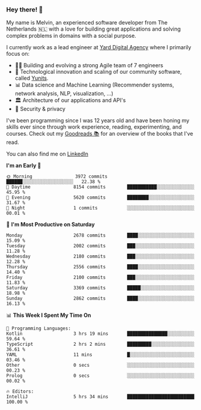 ### Hey there! 👋

My name is Melvin, an experienced software developer from The Netherlands 🇳🇱 with a love for building great applications and solving complex problems in domains with a social purpose. 

I currently work as a lead engineer at [Yard Digital Agency](https://github.com/yardinternet) where I primarily focus on:

* 👏🏼 Building and evolving a strong Agile team of 7 engineers
* 🚀 Technological innovation and scaling of our community software, called [Yunits](https://www.yunits.com/).
* 📊 Data science and Machine Learning (Recommender systems, network analysis, NLP, visualization, ...)
* 🏛 Architecture of our applications and API's
* 🔐 Security & privacy

I've been programming since I was 12 years old and have been honing my skills ever since through work experience, reading, experimenting, and courses.
Check out my [Goodreads 📚](https://goodreads.com/melvinkoopmans) for an overview of the books that I've read. 

You can also find me on [LinkedIn](https://www.linkedin.com/in/melvinkoopmans)

<!--START_SECTION:waka-->
**I'm an Early 🐤** 

```text
🌞 Morning                3972 commits        ██████░░░░░░░░░░░░░░░░░░░   22.38 % 
🌆 Daytime                8154 commits        ███████████░░░░░░░░░░░░░░   45.95 % 
🌃 Evening                5620 commits        ████████░░░░░░░░░░░░░░░░░   31.67 % 
🌙 Night                  1 commits           ░░░░░░░░░░░░░░░░░░░░░░░░░   00.01 % 
```
📅 **I'm Most Productive on Saturday** 

```text
Monday                   2678 commits        ████░░░░░░░░░░░░░░░░░░░░░   15.09 % 
Tuesday                  2002 commits        ███░░░░░░░░░░░░░░░░░░░░░░   11.28 % 
Wednesday                2180 commits        ███░░░░░░░░░░░░░░░░░░░░░░   12.28 % 
Thursday                 2556 commits        ████░░░░░░░░░░░░░░░░░░░░░   14.40 % 
Friday                   2100 commits        ███░░░░░░░░░░░░░░░░░░░░░░   11.83 % 
Saturday                 3369 commits        █████░░░░░░░░░░░░░░░░░░░░   18.98 % 
Sunday                   2862 commits        ████░░░░░░░░░░░░░░░░░░░░░   16.13 % 
```


📊 **This Week I Spent My Time On** 

```text
💬 Programming Languages: 
Kotlin                   3 hrs 19 mins       ███████████████░░░░░░░░░░   59.64 % 
TypeScript               2 hrs 2 mins        █████████░░░░░░░░░░░░░░░░   36.61 % 
YAML                     11 mins             █░░░░░░░░░░░░░░░░░░░░░░░░   03.46 % 
Other                    0 secs              ░░░░░░░░░░░░░░░░░░░░░░░░░   00.23 % 
Prolog                   0 secs              ░░░░░░░░░░░░░░░░░░░░░░░░░   00.02 % 

🔥 Editors: 
IntelliJ                 5 hrs 34 mins       █████████████████████████   100.00 % 
```


<!--END_SECTION:waka-->
